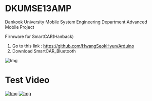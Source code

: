 DKUMSE13AMP
===========

Dankook University Mobile System Engineering Department Advanced Mobile Project


Firmware for SmartCAR(Hanback)
1. Go to this link : https://github.com/HwangSeokHyun/Arduino
2. Download SmartCAR_Bluetooth

![Img](https://i.imgur.com/s34a3nN.jpg)


Test Video
=========
[![Img](https://i.imgur.com/Qzn5H0M.png)](https://youtu.be/UbGmBhREgzU)
[![Img](https://i.imgur.com/QGBI9lP.png)](https://youtu.be/tE0RYpkBCHI)
